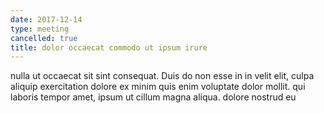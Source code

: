 ```yaml
---
date: 2017-12-14
type: meeting
cancelled: true
title: dolor occaecat commodo ut ipsum irure
---
```

nulla ut occaecat sit sint consequat. Duis do non esse in in velit elit, culpa aliquip exercitation dolore ex minim quis enim voluptate dolor mollit. qui laboris tempor amet, ipsum ut cillum magna aliqua. dolore nostrud eu